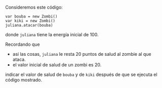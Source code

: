Consideremos este código:
```wollok
var bouba = new Zombi()
var kiki = new Zombi()
juliana.atacar(bouba)
```
donde `juliana` tiene la energía inicial de 100.

Recordando que 
- así las cosas, `juliana` le resta 20 puntos de salud al zombie al que ataca.
- el valor inicial de salud de un zombi es 20.

indicar el valor de salud de `bouba` y de `kiki` después de que se ejecuta el código mostrado.